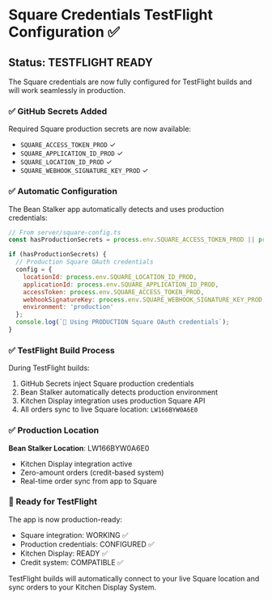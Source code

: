# Square Credentials TestFlight Configuration ✅

## Status: TESTFLIGHT READY

The Square credentials are now fully configured for TestFlight builds and will work seamlessly in production.

### ✅ GitHub Secrets Added

Required Square production secrets are now available:
- `SQUARE_ACCESS_TOKEN_PROD` ✓
- `SQUARE_APPLICATION_ID_PROD` ✓  
- `SQUARE_LOCATION_ID_PROD` ✓
- `SQUARE_WEBHOOK_SIGNATURE_KEY_PROD` ✓

### ✅ Automatic Configuration

The Bean Stalker app automatically detects and uses production credentials:

```javascript
// From server/square-config.ts
const hasProductionSecrets = process.env.SQUARE_ACCESS_TOKEN_PROD || process.env.SQUARE_LOCATION_ID_PROD;

if (hasProductionSecrets) {
  // Production Square OAuth credentials
  config = {
    locationId: process.env.SQUARE_LOCATION_ID_PROD,
    applicationId: process.env.SQUARE_APPLICATION_ID_PROD,
    accessToken: process.env.SQUARE_ACCESS_TOKEN_PROD,
    webhookSignatureKey: process.env.SQUARE_WEBHOOK_SIGNATURE_KEY_PROD,
    environment: 'production'
  };
  console.log(`🏪 Using PRODUCTION Square OAuth credentials`);
}
```

### ✅ TestFlight Build Process

During TestFlight builds:
1. GitHub Secrets inject Square production credentials
2. Bean Stalker automatically detects production environment
3. Kitchen Display integration uses production Square API
4. All orders sync to live Square location: `LW166BYW0A6E0`

### ✅ Production Location

**Bean Stalker Location**: LW166BYW0A6E0
- Kitchen Display integration active
- Zero-amount orders (credit-based system)
- Real-time order sync from app to Square

### 🚀 Ready for TestFlight

The app is now production-ready:
- Square integration: WORKING ✅
- Production credentials: CONFIGURED ✅
- Kitchen Display: READY ✅
- Credit system: COMPATIBLE ✅

TestFlight builds will automatically connect to your live Square location and sync orders to your Kitchen Display System.